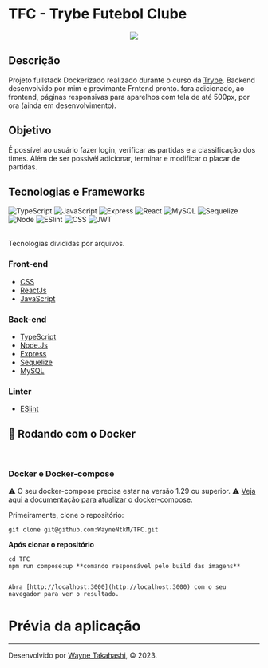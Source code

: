 # TFC - Trybe Futebol Clube

<p align='center'>
    <img src='assets/to_readme/tfc.gif' />
</p>

## Descrição

Projeto fullstack Dockerizado realizado durante o curso da [Trybe](https://www.betrybe.com). Backend desenvolvido por mim e previmante Frntend pronto.
fora adicionado, ao frontend, páginas responsivas para aparelhos com tela de até 500px, por ora (ainda em desenvolvimento).

## Objetivo

É possível ao usuário fazer login, verificar as partidas e a classificação dos times. Além de ser possivél adicionar, terminar e modificar o placar de partidas.

## Tecnologias e Frameworks

<div>
    <img src="https://img.shields.io/badge/TypeScript-007ACC?style=for-the-badge&logo=typescript&logoColor=white" alt="TypeScript"/>
    <img src="https://img.shields.io/badge/JavaScript-F7DF1E?style=for-the-badge&logo=javascript&logoColor=black" alt="JavaScript"/>
    <img src="https://img.shields.io/badge/Express.js-404D59?style=for-the-badge" alt="Express"/>
    <img src="https://img.shields.io/badge/React-20232A?style=for-the-badge&logo=react&logoColor=61DAFB" alt="React"/>
    <img src="https://img.shields.io/badge/MySQL-00000F?style=for-the-badge&logo=mysql&logoColor=white" alt="MySQL"/>
    <img src="https://img.shields.io/badge/sequelize-323330?style=for-the-badge&logo=sequelize&logoColor=blue" alt="Sequelize"/>
    <img src="https://img.shields.io/badge/Node.js-43853D?style=for-the-badge&logo=node.js&logoColor=white" alt="Node"/>
    <img src='https://img.shields.io/badge/eslint-3A33D1?style=for-the-badge&logo=eslint&logoColor=white' alt='ESlint' />
    <img src='https://img.shields.io/badge/CSS3-1572B6?style=for-the-badge&logo=css3&logoColor=white' alt='CSS' />
    <img src='https://img.shields.io/badge/json%20web%20tokens-323330?style=for-the-badge&logo=json-web-tokens&logoColor=pink' alt='JWT' />
</div>

<br />

Tecnologias divididas por arquivos.

### Front-end
- [CSS](https://developer.mozilla.org/pt-BR/docs/Web/CSS)
- [ReactJs](https://beta.reactjs.org)
- [JavaScript](https://www.javascript.com)

### Back-end
- [TypeScript](https://www.typescriptlang.org)
- [Node.Js](https://nodejs.org/en/)
- [Express](https://expressjs.com/pt-br/)
- [Sequelize](https://sequelize.org)
- [MySQL](https://www.mysql.com)

### Linter
- [ESlint](https://eslint.org/)


<summary><h2>🐳 Rodando com o Docker</h2></summary><br />

  ### Docker e Docker-compose

  ⚠ O seu docker-compose precisa estar na versão 1.29 ou superior.  ⚠
[Veja aqui a documentação para atualizar o docker-compose.](https://docs.docker.com/compose/install/)

Primeiramente, clone o repositório:

    git clone git@github.com:WayneNtkM/TFC.git

**Após clonar o repositório**
    
    cd TFC
    npm run compose:up **comando responsável pelo build das imagens**


    Abra [http://localhost:3000](http://localhost:3000) com o seu navegador para ver o resultado.
</details>

# Prévia da aplicação

---

Desenvolvido por [Wayne Takahashi](https://www.linkedin.com/in/wayne-takahashi/), © 2023.
